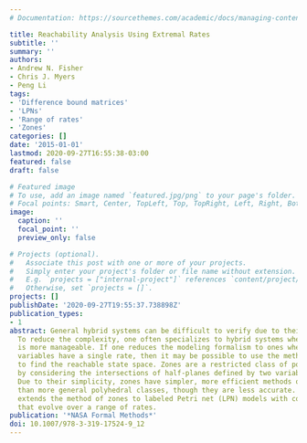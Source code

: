 ```yaml
---
# Documentation: https://sourcethemes.com/academic/docs/managing-content/

title: Reachability Analysis Using Extremal Rates
subtitle: ''
summary: ''
authors:
- Andrew N. Fisher
- Chris J. Myers
- Peng Li
tags:
- 'Difference bound matrices'
- 'LPNs'
- 'Range of rates'
- 'Zones'
categories: []
date: '2015-01-01'
lastmod: 2020-09-27T16:55:38-03:00
featured: false
draft: false

# Featured image
# To use, add an image named `featured.jpg/png` to your page's folder.
# Focal points: Smart, Center, TopLeft, Top, TopRight, Left, Right, BottomLeft, Bottom, BottomRight.
image:
  caption: ''
  focal_point: ''
  preview_only: false

# Projects (optional).
#   Associate this post with one or more of your projects.
#   Simply enter your project's folder or file name without extension.
#   E.g. `projects = ["internal-project"]` references `content/project/deep-learning/index.md`.
#   Otherwise, set `projects = []`.
projects: []
publishDate: '2020-09-27T19:55:37.738898Z'
publication_types:
- 1
abstract: General hybrid systems can be difficult to verify due to their generality.
  To reduce the complexity, one often specializes to hybrid systems where the complexity
  is more manageable. If one reduces the modeling formalism to ones where the continuous
  variables have a single rate, then it may be possible to use the methods of zones
  to find the reachable state space. Zones are a restricted class of polyhedra formed
  by considering the intersections of half-planes defined by two variable constraints.
  Due to their simplicity, zones have simpler, more efficient methods of manipulation
  than more general polyhedral classes, though they are less accurate. This paper
  extends the method of zones to labeled Petri net (LPN) models with continuous variables
  that evolve over a range of rates.
publication: '*NASA Formal Methods*'
doi: 10.1007/978-3-319-17524-9_12
---
```

